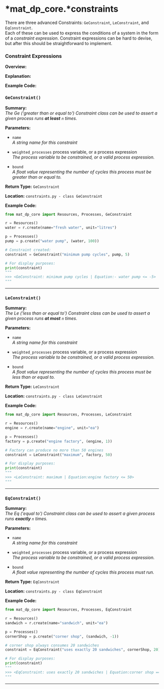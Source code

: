 # *mat_dp_core.***constraints**

There are three advanced Constraints: ```GeConstraint```, ```LeConstraint```, and ```EqConstraint```.  
Each of these can be used to express the conditions of a system in the form of a *constraint expression*. Constraint expressions can be hard to devise, but after this should be straightforward to implement.

<!-- TODO: redo according to what mark said, about being able to make expressions within constraints eg:
LeConstraint("wood and wool below 50", lumberMill + wool, 50) -->

### **Constraint Expressions**

**Overview:**

**Explanation:**

**Example Code:**

### `GeConstraint()` 

**Summary:**  
*The Ge ('greater than or equal to') Constraint class can be used to assert a given process runs __at least__ ```n``` times.*

**Parameters:**

* ```name```  
  *A string name for this constraint*

* ```weighted_processes``` process variable, or a process expression  
  *The process variable to be constrained, or a valid process expression.*

* ```bound```  
  *A float value representing the number of cycles this process must be greater than or equal to.*

**Return Type:**  ```GeConstraint```

**Location:** ```constraints.py - class GeConstraint```

**Example Code:**
```py
from mat_dp_core import Resources, Processes, GeConstraint

r = Resources()
water = r.create(name="fresh water", unit="litres")

p = Processes() 
pump = p.create("water pump", (water, 100))

# Constraint created:
constraint = GeConstraint("minimum pump cycles", pump, 5)

# For display purposes:
print(constraint)
"""
>>> <GeConstraint: minimum pump cycles | Equation:- water pump <= -5>
"""
```

---


### `LeConstraint()` 

**Summary:**  
*The Le ('less than or equal to') Constraint class can be used to assert a given process runs __at most__ ```n``` times.*

**Parameters:**

* ```name```  
  *A string name for this constraint*

* ```weighted_processes``` process variable, or a process expression  
  *The process variable to be constrained, or a valid process expression.*

* ```bound```  
  *A float value representing the number of cycles this process must be less than or equal to.*

**Return Type:**  ```LeConstraint```

**Location:** ```constraints.py - class LeConstraint```

**Example Code:**
```py
from mat_dp_core import Resources, Processes, LeConstraint

r = Resources()
engine = r.create(name="engine", unit="ea")

p = Processes() 
factory = p.create("engine factory", (engine, 1))

# Factory can produce no more than 50 engines
constraint = LeConstraint("maximum", factory, 50)

# For display purposes:
print(constraint)
"""
>>> <LeConstraint: maximum | Equation:engine factory <= 50>
"""
```

---



### `EqConstraint()`

**Summary:**  
*The Eq ('equal to') Constraint class can be used to assert a given process runs __exactly__ ```n``` times.*

**Parameters:**

* ```name```  
  *A string name for this constraint*

* ```weighted_processes``` process variable, or a process expression  
  *The process variable to be constrained, or a valid process expression.*

* ```bound```  
  *A float value representing the number of cycles this process must run.*

**Return Type:**  ```EqConstraint```

**Location:** ```constraints.py - class EqConstraint```

**Example Code:**
```py
from mat_dp_core import Resources, Processes, EqConstraint

r = Resources()
sandwich = r.create(name="sandwich", unit="ea")

p = Processes() 
cornerShop = p.create("corner shop", (sandwich, -1))

# corner shop always consumes 20 sandwiches
constraint = EqConstraint("uses exactly 20 sandwiches", cornerShop, 20)

# For display purposes:
print(constraint)
"""
>>> <EqConstraint: uses exactly 20 sandwiches | Equation:corner shop == 20>
"""
```

---

